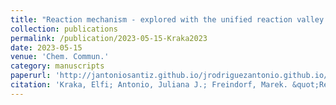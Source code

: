 ```yaml
---
title: "Reaction mechanism - explored with the unified reaction valley approach"
collection: publications
permalink: /publication/2023-05-15-Kraka2023
date: 2023-05-15
venue: 'Chem. Commun.'
category: manuscripts
paperurl: 'http://jantoniosantiz.github.io/jrodriguezantonio.github.io/files/paper3.pdf'
citation: 'Kraka, Elfi; Antonio, Juliana J.; Freindorf, Marek. &quot;Reaction mechanism - explored with the unified reaction valley approach&quot; <i>Chem. Commun.</i>, <b>2023</b>, <i>59</i>, 7151-7165'
---
```

